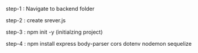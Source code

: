 step-1 : Navigate to backend folder

step-2 : create srever.js 

step-3 : npm init -y (initialzing project)

step-4 : npm install express body-parser cors dotenv nodemon sequelize